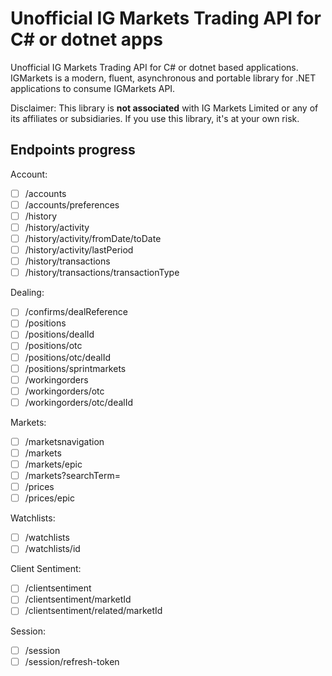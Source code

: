 # Unofficial IG Markets Trading API for C# or dotnet apps

Unofficial IG Markets Trading API for C# or dotnet based applications. IGMarkets is a modern, fluent, asynchronous and portable library for .NET applications to consume IGMarkets API.

Disclaimer: This library is **not associated** with IG Markets Limited or any of its affiliates or subsidiaries. If you use this library, it's at your own risk.

## Endpoints progress

Account:

- [ ] /accounts
- [ ] /accounts/preferences
- [ ] /history
- [ ] /history/activity
- [ ] /history/activity/fromDate/toDate
- [ ] /history/activity/lastPeriod
- [ ] /history/transactions
- [ ] /history/transactions/transactionType

Dealing:

- [ ] /confirms/dealReference
- [ ] /positions
- [ ] /positions/dealId
- [ ] /positions/otc
- [ ] /positions/otc/dealId
- [ ] /positions/sprintmarkets
- [ ] /workingorders
- [ ] /workingorders/otc
- [ ] /workingorders/otc/dealId

Markets:

- [ ] /marketsnavigation
- [ ] /markets
- [ ] /markets/epic
- [ ] /markets?searchTerm=
- [ ] /prices
- [ ] /prices/epic

Watchlists:

- [ ] /watchlists
- [ ] /watchlists/id

Client Sentiment:

- [ ] /clientsentiment
- [ ] /clientsentiment/marketId
- [ ] /clientsentiment/related/marketId

Session:

- [ ] /session
- [ ] /session/refresh-token